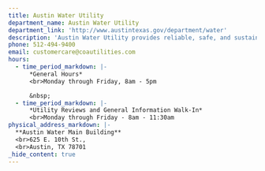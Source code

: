 ```yaml
---
title: Austin Water Utility
department_name: Austin Water Utility
department_link: 'http://www.austintexas.gov/department/water'
description: 'Austin Water Utility provides reliable, safe, and sustainable water services to Austin residents.'
phone: 512-494-9400
email: customercare@coautilities.com
hours:
  - time_period_markdown: |-
      *General Hours*
      <br>Monday through Friday, 8am - 5pm

      &nbsp;
  - time_period_markdown: |-
      *Utility Reviews and General Information Walk-In*
      <br>Monday through Friday - 8am - 11:30am
physical_address_markdown: |-
  **Austin Water Main Building**
  <br>625 E. 10th St.,
  <br>Austin, TX 78701
_hide_content: true
---
```



